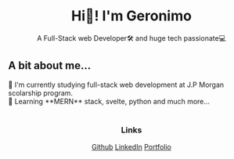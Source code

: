 <link rel="stylesheet" href="./css/main.css" type="text/css">

<h1 align="center">Hi👋! I'm Geronimo</h1>
<p align="center">A Full-Stack web Developer🛠️ and huge tech passionate💻</p>
<h2>A bit about me...</h2>
👨 I'm currently studying full-stack web development at J.P Morgan scolarship program. <br>
🌱 Learning **MERN** stack, svelte, python and much more... <br><br>

<h3 align="center">Links</h3>
<div class="flex-container">
<center>
    <span align="center">
	    <a href="https://github.com/Zaniuk">Github</a>
        <a href="https://www.linkedin.com/in/geronimo-zaniuk/">LinkedIn</a>
        <a href="#">Portfolio</a>
    </span>
</center>
</div>